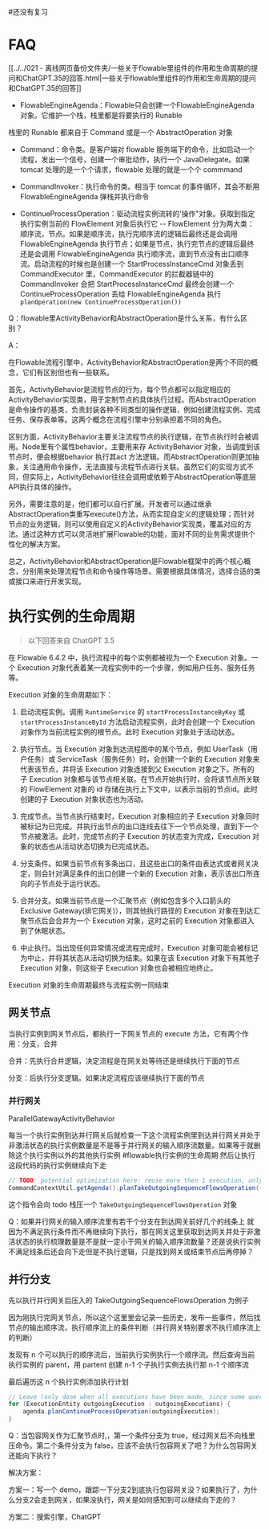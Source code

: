 #还没有复习 

# FAQ

[[../../021 - 离线网页备份文件夹/一些关于flowable里组件的作用和生命周期的提问和ChatGPT.35的回答.html|一些关于flowable里组件的作用和生命周期的提问和ChatGPT.35的回答]]

- FlowableEngineAgenda：Flowable只会创建一个FlowableEngineAgenda对象。它维护一个栈，栈里都是将要执行的 Runable

栈里的 Runable 都来自于 Command 或是一个 AbstractOperation 对象

- Command：命令类。是客户端对 flowable 服务端下的命令，比如启动一个流程，发出一个信号，创建一个审批动作，执行一个 JavaDelegate。如果 tomcat 处理的是一个个请求，flowable 处理的就是一个个 commmand

- CommandInvoker：执行命令的类。相当于 tomcat 的事件循环，其会不断用 FlowableEngineAgenda 弹栈并执行命令

- ContinueProcessOperation：驱动流程实例流转的'操作"对象。获取到指定执行实例当前的 FlowElement 对象后执行它 -- FlowElement 分为两大类：顺序流，节点。如果是顺序流，执行完顺序流的逻辑后最终还是会调用 FlowableEngineAgenda 执行节点；如果是节点，执行完节点的逻辑后最终还是会调用 FlowableEngineAgenda 执行顺序流，直到节点没有出口顺序流。启动流程的时候也是创建一个 StartProcessInstanceCmd 对象丢到 CommandExecutor 里，CommandExecutor 的拦截器链中的 CommandInvoker 会把 StartProcessInstanceCmd 最终会创建一个 ContinueProcessOperation 丢给 FlowableEngineAgenda 执行 `planOperation(new ContinueProcessOperation())`


Q：flowable里ActivityBehavior和AbstractOperation是什么关系，有什么区别？

A：

在Flowable流程引擎中，ActivityBehavior和AbstractOperation是两个不同的概念，它们有区别但也有一些联系。

首先，ActivityBehavior是流程节点的行为，每个节点都可以指定相应的ActivityBehavior实现类，用于定制节点的具体执行过程。而AbstractOperation是命令操作的基类，负责封装各种不同类型的操作逻辑，例如创建流程实例、完成任务、保存表单等。这两个概念在流程引擎中分别承担着不同的角色。

区别方面，ActivityBehavior主要关注流程节点的执行逻辑，在节点执行时会被调用。Node里有个属性behavior，主要用来存 ActivityBehavior 对象，当调度到该节点时，便会根据behavior 执行其act 方法逻辑。而AbstractOperation则更加抽象，关注通用命令操作，无法直接与流程节点进行关联。虽然它们的实现方式不同，但实际上，ActivityBehavior往往会调用或依赖于AbstractOperation等底层API执行具体的操作。

另外，需要注意的是，他们都可以自行扩展。开发者可以通过继承AbstractOperation类重写execute()方法，从而实现自定义的逻辑处理；而针对节点的业务逻辑，则可以使用自定义的ActivityBehavior实现类，覆盖对应的方法。通过这种方式可以灵活地扩展Flowable的功能，面对不同的业务需求提供个性化的解决方案。

总之，ActivityBehavior和AbstractOperation是Flowable框架中的两个核心概念，分别用来处理流程节点和命令操作等场景。需要根据具体情况，选择合适的类或接口来进行开发实现。

# 执行实例的生命周期


> 以下回答来自 ChatGPT 3.5


在 Flowable 6.4.2 中，执行流程中的每个实例都被视为一个 Execution 对象。一个 Execution 对象代表着某一流程实例中的一个步骤，例如用户任务、服务任务等。

Execution 对象的生命周期如下：

1. 启动流程实例。调用 `RuntimeService` 的 `startProcessInstanceByKey` 或 `startProcessInstanceById` 方法启动流程实例，此时会创建一个 Execution 对象作为当前流程实例的根节点。此时 Execution 对象处于活动状态。

2. 执行节点。当 Execution 对象到达流程图中的某个节点，例如 UserTask（用户任务）或 ServiceTask（服务任务）时，会创建一个新的 Execution 对象来代表该节点，并将该 Execution 对象连接到父 Execution 对象之下。所有的子 Execution 对象都与该节点相关联。在节点开始执行时，会将该节点所关联的 FlowElement 对象的 id 存储在执行上下文中，以表示当前的节点id。此时创建的子 Execution 对象状态也为活动。

3. 完成节点。当节点执行结束时，Execution 对象相应的子 Execution 对象同时被标记为已完成。并执行出节点的出口连线去往下一个节点处理，直到下一个节点被激活。此时，完成节点的子 Execution 的状态变为完成，Execution 对象的状态也从活动状态切换为已完成状态。

4. 分支条件。如果当前节点有多条出口，且这些出口的条件由表达式或者网关决定，则会针对满足条件的出口创建一个新的 Execution 对象，表示该出口所连向的子节点处于运行状态。

5. 合并分支。如果当前节点是一个汇聚节点（例如包含多个入口箭头的 Exclusive Gateway(排它网关)），则其他执行路径的 Execution 对象在到达汇聚节点后会合并为一个 Execution 对象，这时之前的 Execution 对象都进入到了休眠状态。

6. 中止执行。当出现任何异常情况或流程完成时，Execution 对象可能会被标记为中止，并将其状态从活动切换为结束。如果在该 Execution 对象下有其他子 Execution 对象，则这些子 Execution 对象也会被相应地终止。

Execution 对象的生命周期最终与流程实例一同结束


## 网关节点

当执行实例到网关节点后，都执行一下网关节点的 execute 方法，它有两个作用：分支，合并

合并：先执行合并逻辑，决定流程是在网关处等待还是继续执行下面的节点

分支：后执行分支逻辑。如果决定流程应该继续执行下面的节点

### 并行网关

ParallelGatewayActivityBehavior

每当一个执行实例到达并行网关后就检查一下这个流程实例里到达并行网关并处于非激活状态的执行实例数量是不是等于并行网关的输入顺序流数量。如果等于就删除这个执行实例以外的其他执行实例 #flowable执行实例的生命周期 然后让执行这段代码的执行实例继续向下走

```java
// TODO: potential optimization here: reuse more then 1 execution, only 1 currently  
CommandContextUtil.getAgenda().planTakeOutgoingSequenceFlowsOperation((ExecutionEntity) execution, false); // false -> ignoring conditions on parallel gw（这里说明了并行网关下的输出顺序流不进行条件判断，无视条件表达式直接向后走）
```

这个指令会向 todo 栈压一个 `TakeOutgoingSequenceFlowsOperation` 对象

Q：如果并行网关的输入顺序流里有若干个分支在到达网关前好几个的线条上 就因为不满足执行条件而不再继续向下执行，那在网关这里获取到达网关并处于非激活状态的执行梳理数量是不是就一定小于网关的输入顺序流数量？还是说执行实例不满足线条后还会向下走但是不执行逻辑，只是找到网关或结束节点后再停掉？


## 并行分支

先以执行并行网关后压入的 TakeOutgoingSequenceFlowsOperation 为例子

因为刚执行完网关节点，所以这个这里里会记录一些历史，发布一些事件，然后找节点的输出顺序流，执行顺序流上的条件判断（并行网关特别要求不执行顺序流上的判断）

发现有 n 个可以执行的顺序流后，当前执行实例执行一个顺序流。然后查询当前执行实例的 parent，用 partent 创建 n-1 个子执行实例去执行那 n-1 个顺序流

最后遍历这 n 个执行实例添加执行计划

```java
// Leave (only done when all executions have been made, since some queries depend on this)  
for (ExecutionEntity outgoingExecution : outgoingExecutions) {  
    agenda.planContinueProcessOperation(outgoingExecution);  
}
```

Q：当包容网关作为汇聚节点时,，第一个条件分支为 true，经过网关后不向栈里压命令。第二个条件分支为 false，应该不会执行包容网关了吧？为什么包容网关还能向下执行？

解决方案：

方案一：写一个  demo，跟踪一下分支2到底执行包容网关没？如果执行了，为什么分支2会走到网关，如果没执行，网关是如何感知到可以继续向下走的？

方案二：搜索引擎，ChatGPT